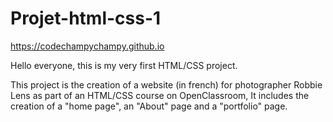 # Projet-html-css-1
https://codechampychampy.github.io

Hello everyone, this is my very first HTML/CSS project.

This project is the creation of a website (in french) for photographer Robbie Lens as part of an HTML/CSS course on OpenClassroom,
It includes the creation of a "home page", an "About" page and a "portfolio" page.
